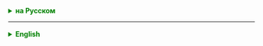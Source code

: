 <details style="margin-top: 16px">
  <summary style="cursor: pointer; color: green;"><b>на Русском</b></summary>


### Итератор (Iterator)

Интерфейс Iterator предоставляет способы доступа к элементам коллекции и возможно их удаление. Он работает как указатель или курсор, указывающий на один из элементов коллекции.

Итератор — это объект, предоставляющий возможность последовательного прохода по элементам коллекции. Он предоставляет унифицированный способ доступа к элементам коллекции без необходимости знать о внутренней структуре коллекции.
В основном, он содержит три метода:



1. **`boolean hasNext()`** - возвращает `true`, если итератор имеет еще элементы для прохода.
2. **`E next()`** - возвращает следующий элемент коллекции.
3. **`void remove()`** - удаляет из коллекции последний элемент, который был возвращен методом `next()`. Этот метод не обязателен для реализации.

### Свойства итератора**:
- Предоставляет механизм для прохода по элементам коллекции.
- Указывает на конкретный элемент в коллекции в данный момент времени.

### Iterable

`Iterable` — это интерфейс, который позволяет объекту возвращать экземпляр `Iterator`, тем самым делая возможным итерацию по элементам объекта. Любой объект, который реализует `Iterable`, может использоваться в расширенном цикле `for-each` в Java. Интерфейс `Iterable` определяет всего один метод:

- **`Iterator<E> iterator()`** - возвращает итератор для элементов типа `E`.


### Как это работает вместе?
Когда коллекция реализует Iterable, она обязана предоставить метод iterator(), который возвращает объект Iterator. Этот объект Iterator позволяет клиентам проходить по элементам коллекции.


### Важные заметки:

1. Использование итератора позволяет безопасно удалять элементы из коллекции во время итерации, что напрямую делать небезопасно.
2. Не все коллекции поддерживают операцию `remove()` в своих итераторах.
3. Итератор предоставляет "снимок" состояния коллекции на момент начала итерации. Если исходная коллекция изменяется в процессе итерации (за исключением использования метода `remove()` итератора), это может привести к `ConcurrentModificationException`.

В общем, `Iterable` и `Iterator` — это ключевые концепции в Java, которые делают работу с коллекциями более удобной и безопасной.



---

## Использование итераторов в Java

### Проход по элементам коллекции с использованием итератора:
   ```
   while(iterator.hasNext()) {
       String element = iterator.next();
       System.out.println(element);
   }
   ```

### Удаление элементов во время итерации:
   ```
   while(iterator.hasNext()) {
       String element = iterator.next();
       if(someCondition) {
           iterator.remove();
       }
   }
   ```

### Улучшенный цикл for-each:
- Java предоставляет "for-each" цикл, который внутри себя использует итератор, но делает код более читаемым.
   ```
   for(String element : collection) {
       System.out.println(element);
   }
   ```

---

## Другие типы итераторов

### ListIterator:
- Специализированный итератор для списков (`List`).
- Позволяет итерировать в обе стороны и получать индекс элемента.

### Spliterator:
- Интродукция в Java 8.
- Поддерживает параллельную итерацию.

---

## Потенциальные проблемы и рекомендации

### ConcurrentModificationException:
- Возникает, если коллекция была модифицирована во время итерации.

### Безопасная итерация с Concurrent Collections:
- Некоторые коллекции (например, `CopyOnWriteArrayList` или `ConcurrentHashMap`) обеспечивают безопасное поведение при одновременной модификации и итерации.

---

### 
- Итераторы предоставляют унифицированный способ работы с коллекциями в Java.
- Понимание работы итераторов поможет эффективно и безопасно манипулировать данными в коллекциях.



</details>

<hr>

<details style="margin-top: 16px">
  <summary style="cursor: pointer; color: green;"><b>English</b></summary>

### Iterator

The `Iterator` interface provides ways to access elements of a collection and, possibly, remove them. It works as a pointer or cursor, pointing to one of the elements in the collection.

An iterator is an object that provides the ability to sequentially traverse the elements of a collection. It provides a unified way of accessing the elements of a collection without knowing the internal structure of the collection.
Mainly, it contains three methods:

1. **`boolean hasNext()`** - returns `true` if the iterator has more elements to traverse.
2. **`E next()`** - returns the next element of the collection.
3. **`void remove()`** - removes from the collection the last element that was returned by the `next()` method. This method is not required to be implemented.

### Properties of an iterator:
- Provides a mechanism for traversing the elements of a collection.
- Points to a specific element in the collection at a given point in time.

### Iterable

`Iterable` is an interface that allows an object to return an instance of `Iterator`, thereby making it possible to iterate over the object's elements. Any object that implements `Iterable` can be used in the extended `for-each` loop in Java. The `Iterable` interface defines only one method:

- **`Iterator<E> iterator()`** - returns an iterator for elements of type `E`.

### How it works together?
When a collection implements `Iterable`, it is required to provide the `iterator()` method, which returns an `Iterator` object. This `Iterator` object allows clients to traverse the elements of the collection.

### Important notes:

1. Using an iterator allows you to safely remove elements from a collection during iteration, which is unsafe to do directly.
2. Not all collections support the `remove()` operation in their iterators.
3. The iterator provides a "snapshot" of the state of the collection at the start of the iteration. If the original collection changes during the iteration (except for using the `remove()` method of the iterator), this may lead to `ConcurrentModificationException`.

Overall, `Iterable` and `Iterator` are key concepts in Java that make working with collections more convenient and safe.


</details>